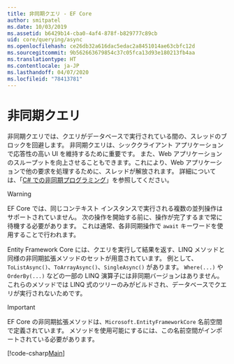 ```yaml
---
title: 非同期クエリ - EF Core
author: smitpatel
ms.date: 10/03/2019
ms.assetid: b6429b14-cba0-4af4-878f-b829777c89cb
uid: core/querying/async
ms.openlocfilehash: ce26db32a616dac5edac2a8451014ae63cbfc12d
ms.sourcegitcommit: 9b562663679854c37c05fca13d93e180213fb4aa
ms.translationtype: HT
ms.contentlocale: ja-JP
ms.lasthandoff: 04/07/2020
ms.locfileid: "78413781"
---
```

# <a name="asynchronous-queries"></a>非同期クエリ

非同期クエリでは、クエリがデータベースで実行されている間の、スレッドのブロックを回避します。 非同期クエリは、シッククライアント アプリケーションで応答性の高い UI を維持するために重要です。 また、Web アプリケーションのスループットを向上させることもできます。これにより、Web アプリケーションで他の要求を処理するために、スレッドが解放されます。 詳細については、「[C# での非同期プログラミング](/dotnet/csharp/async)」を参照してください。

> [!WARNING]  
> EF Core では、同じコンテキスト インスタンスで実行される複数の並列操作はサポートされていません。 次の操作を開始する前に、操作が完了するまで常に待機する必要があります。 これは通常、各非同期操作で `await` キーワードを使用することで行われます。

Entity Framework Core には、クエリを実行して結果を返す、LINQ メソッドと同様の非同期拡張メソッドのセットが用意されています。 例として、`ToListAsync()`、`ToArrayAsync()`、`SingleAsync()` があります。 `Where(...)` や `OrderBy(...)` などの一部の LINQ 演算子には非同期バージョンはありません。これらのメソッドでは LINQ 式のツリーのみがビルドされ、データベースでクエリが実行されないためです。

> [!IMPORTANT]  
> EF Core の非同期拡張メソッドは、`Microsoft.EntityFrameworkCore` 名前空間で定義されています。 メソッドを使用可能にするには、この名前空間がインポートされている必要があります。

[!code-csharp[Main](../../../samples/core/Querying/Async/Sample.cs#ToListAsync)]
